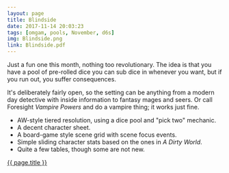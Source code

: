 ```yaml
---
layout: page
title: Blindside
date: 2017-11-14 20:03:23
tags: [omgam, pools, November, d6s]
img: Blindside.png
link: Blindside.pdf
---
```


Just a fun one this month, nothing too revolutionary. The idea is that you have a pool of pre-rolled dice you can sub dice in whenever you want, but if you run out, you suffer consequences.

It's deliberately fairly open, so the setting can be anything from a modern day detective with inside information to fantasy mages and seers. Or call Foresight *Vampire Powers* and do a vampire thing; it works just fine.

* AW-style tiered resolution, using a dice pool and "pick two" mechanic.
* A decent character sheet.
* A board-game style scene grid with scene focus events.
* Simple sliding character stats based on the ones in *A Dirty World*.
* Quite a few tables, though some are not new.

<div class="img_row">
	<a href="{{ site.baseurl }}/pdf/{{ page.link }}"><img class="col three" src="{{ site.baseurl }}/img/{{ page.img}}" alt="" title="{{ page.title }}"/></a>
</div>
<div class="col three caption">
	<a href="{{ site.baseurl }}/pdf/{{ page.link }}">{{ page.title }}</a>
</div>
